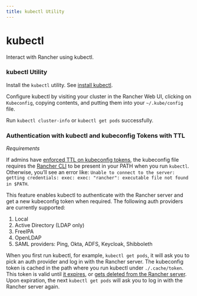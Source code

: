 ```yaml
---
title: kubectl Utility
---
```


# kubectl

Interact with Rancher using kubectl.

### kubectl Utility

Install the `kubectl` utility. See [install kubectl](https://kubernetes.io/docs/tasks/tools/install-kubectl/).

Configure kubectl by visiting your cluster in the Rancher Web UI, clicking on `Kubeconfig`, copying contents, and putting them into your `~/.kube/config` file.

Run `kubectl cluster-info` or `kubectl get pods` successfully.

### Authentication with kubectl and kubeconfig Tokens with TTL

_Requirements_

If admins have [enforced TTL on kubeconfig tokens](../about-the-api/api-tokens.md#setting-ttl-on-kubeconfig-tokens), the kubeconfig file requires the [Rancher CLI](./rancher-cli.md) to be present in your PATH when you run `kubectl`. Otherwise, you’ll see an error like:
`Unable to connect to the server: getting credentials: exec: exec: "rancher": executable file not found in $PATH`.

This feature enables kubectl to authenticate with the Rancher server and get a new kubeconfig token when required. The following auth providers are currently supported:

1. Local
2. Active Directory (LDAP only)
3. FreeIPA
4. OpenLDAP
5. SAML providers: Ping, Okta, ADFS, Keycloak, Shibboleth

When you first run kubectl, for example, `kubectl get pods`, it will ask you to pick an auth provider and log in with the Rancher server. The kubeconfig token is cached in the path where you run kubectl under `./.cache/token`. This token is valid until [it expires](../about-the-api/api-tokens.md#setting-ttl-on-kubeconfig-tokens-period), or [gets deleted from the Rancher server](../about-the-api/api-tokens.md#deleting-tokens). Upon expiration, the next `kubectl get pods` will ask you to log in with the Rancher server again.
